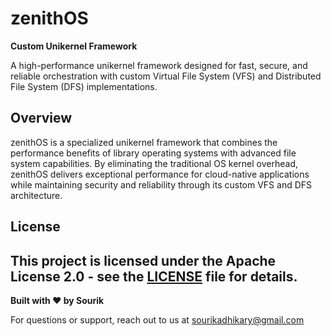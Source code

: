 # zenithOS

**Custom Unikernel Framework**

A high-performance unikernel framework designed for fast, secure, and reliable orchestration with custom Virtual File System (VFS) and Distributed File System (DFS) implementations.

## Overview

zenithOS is a specialized unikernel framework that combines the performance benefits of library operating systems with advanced file system capabilities. By eliminating the traditional OS kernel overhead, zenithOS delivers exceptional performance for cloud-native applications while maintaining security and reliability through its custom VFS and DFS architecture.


## License

This project is licensed under the **Apache License 2.0** - see the [LICENSE](LICENSE) file for details.
---

**Built with ❤️ by Sourik**

For questions or support, reach out to us at [sourikadhikary@gmail.com](mailto:sourikadhikary@gmail.com)
